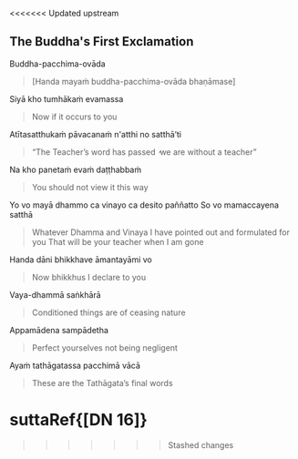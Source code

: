 <<<<<<< Updated upstream
## The Buddha's First Exclamation<a id="buddhas-final-instruction"></a>
Buddha-pacchima-ovāda

> [Handa mayaṁ buddha-pacchima-ovāda bhaṇāmase]

Siyā kho tumhākaṁ evamassa

<div class="english">

> Now if it occurs to you

</div>

Atītasatthukaṁ pāvacanaṁ n'atthi no satthā’ti

<div class="english">

> “The Teacher’s word has passed  ̓  we are without a teacher”

</div>

Na kho panetaṁ evaṁ daṭṭhabbaṁ

<div class="english">

> You should not view it this way

</div>

Yo vo mayā dhammo ca vinayo ca desito paññatto
So vo mamaccayena satthā

<div class="english">

> Whatever Dhamma and Vinaya
> I have pointed out and formulated for you
> That will be your teacher when I am gone

</div>

Handa dāni bhikkhave āmantayāmi vo

<div class="english">

> Now bhikkhus I declare to you

</div>

Vaya-dhammā saṅkhārā

<div class="english">

> Conditioned things are of ceasing nature

</div>

Appamādena sampādetha

<div class="english">

> Perfect yourselves not being negligent

</div>

Ayaṁ tathāgatassa pacchimā vācā

<div class="english">

> These are the Tathāgata’s final words

</div>

suttaRef{[DN 16]}
=======
>>>>>>> Stashed changes
